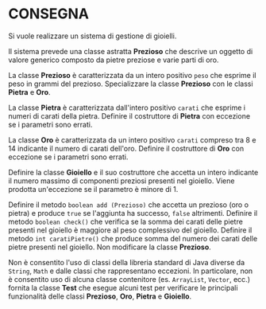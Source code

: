 # CONSEGNA

Si vuole realizzare un sistema di gestione di gioielli. 

Il sistema prevede una classe astratta **Prezioso** che descrive un oggetto di valore generico composto da pietre preziose e varie parti di oro. 

La classe **Prezioso** è caratterizzata da un intero positivo `peso` che esprime il peso in grammi del prezioso. 
Specializzare la classe **Prezioso** con le classi **Pietra** e **Oro**. 

La classe **Pietra** è caratterizzata dall'intero positivo `carati` che esprime i numeri di carati della pietra. 
Definire il costruttore di **Pietra** con eccezione se i parametri sono errati. 

La classe **Oro** è caratterizzata da un intero positivo `carati` compreso tra 8 e 14 indicante il numero di carati dell'oro. 
Definire il costruttore di **Oro** con eccezione se i parametri sono errati.

Definire la classe **Gioiello** e il suo costruttore che accetta un intero indicante il numero massimo di componenti preziosi presenti nel gioiello. 
Viene prodotta un'eccezione se il parametro è minore di 1. 

Definire il metodo `boolean add (Prezioso)` che accetta un prezioso (oro o pietra) e produce `true` se l'aggiunta ha successo, `false` altrimenti.
Definire il metodo `boolean check()` che verifica se la somma dei carati delle pietre presenti nel gioiello è maggiore al peso complessivo del gioiello. 
Definire il metodo `int caratiPietre()` che produce somma del numero dei carati delle pietre presenti nel gioiello. Non modificare la classe **Prezioso**.

Non è consentito l'uso di classi della libreria standard di Java diverse da `String`, `Math` e dalle classi che rappresentano eccezioni. 
In particolare, non è consentito uso di alcuna classe contenitore (es. `ArrayList`, `Vector`, ecc.) fornita la classe **Test** che esegue alcuni test per verificare le principali funzionalità delle classi **Prezioso**, **Oro**, **Pietra** e **Gioiello**.